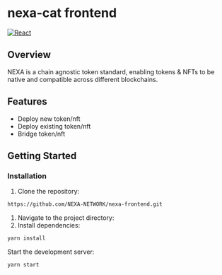# nexa-cat frontend

[![React](https://img.shields.io/badge/react-%5E18.0.0-blue)](https://reactjs.org/)

## Overview

NEXA is a chain agnostic token standard, enabling tokens & NFTs to be native and compatible across different blockchains.

## Features

- Deploy new token/nft
- Deploy existing token/nft
- Bridge token/nft

## Getting Started

### Installation

1. Clone the repository:
```bash
https://github.com/NEXA-NETWORK/nexa-frontend.git
```
1. Navigate to the project directory:
2. Install dependencies:
```bash
yarn install
```
Start the development server:
```bash
yarn start
